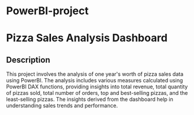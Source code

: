 # PowerBI-project
# Pizza Sales Analysis Dashboard
## Description
This project involves the analysis of one year's worth of pizza sales data using PowerBI. The analysis includes various measures calculated using PowerBI DAX functions, providing insights into total revenue, total quantity of pizzas sold, total number of orders, top and best-selling pizzas, and the least-selling pizzas. The insights derived from the dashboard help in understanding sales trends and performance.
